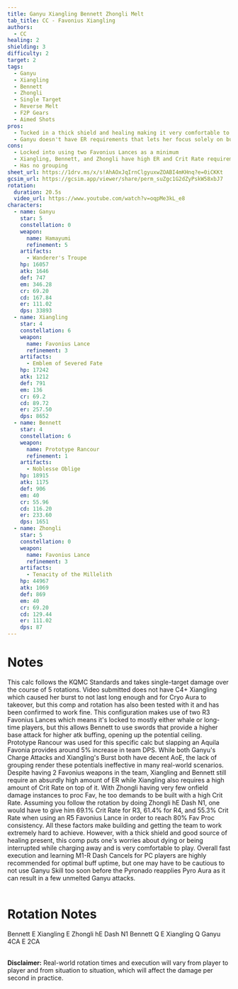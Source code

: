```yaml
---
title: Ganyu Xiangling Bennett Zhongli Melt
tab_title: CC - Favonius Xiangling
authors:
  - CC
healing: 2
shielding: 3
difficulty: 2
target: 2
tags:
  - Ganyu
  - Xiangling
  - Bennett
  - Zhongli
  - Single Target
  - Reverse Melt
  - F2P Gears
  - Aimed Shots
pros:
  - Tucked in a thick shield and healing making it very comfortable to play
  - Ganyu doesn't have ER requirements that lets her focus solely on building offensive stats
cons:
  - Locked into using two Favonius Lances as a minimum
  - Xiangling, Bennett, and Zhongli have high ER and Crit Rate requirements which makes building harder
  - Has no grouping
sheet_url: https://1drv.ms/x/s!AhAOxJqIrnClgyuxwZOABI4mKHnq?e=0iCKKt
gcsim_url: https://gcsim.app/viewer/share/perm_suZgc1G2dZyPskW58xbJ7
rotation:
  duration: 20.5s
  video_url: https://www.youtube.com/watch?v=oqpMe3kL_e8
characters:
  - name: Ganyu
    star: 5
    constellation: 0
    weapon:
      name: Hamayumi
      refinement: 5
    artifacts:
      - Wanderer's Troupe
    hp: 16057
    atk: 1646
    def: 747
    em: 346.28
    cr: 69.20
    cd: 167.84
    er: 111.02
    dps: 33893
  - name: Xiangling
    star: 4
    constellation: 6
    weapon:
      name: Favonius Lance
      refinement: 3
    artifacts:
      - Emblem of Severed Fate
    hp: 17242
    atk: 1212
    def: 791
    em: 136
    cr: 69.2
    cd: 89.72
    er: 257.50
    dps: 8652
  - name: Bennett
    star: 4
    constellation: 6
    weapon:
      name: Prototype Rancour
      refinement: 1
    artifacts:
      - Noblesse Oblige
    hp: 18915
    atk: 1175
    def: 906
    em: 40
    cr: 55.96
    cd: 116.20
    er: 233.60
    dps: 1651
  - name: Zhongli
    star: 5
    constellation: 0
    weapon:
      name: Favonius Lance
      refinement: 3
    artifacts:
      - Tenacity of the Millelith
    hp: 44967
    atk: 1069
    def: 869
    em: 40
    cr: 69.20
    cd: 129.44
    er: 111.02
    dps: 87
---
```

 
# **Notes**
This calc follows the KQMC Standards and takes single-target damage over the course of 5 rotations. Video submitted does not have C4+ Xiangling which caused her burst to not last long enough and for Cryo Aura to takeover, but this comp and rotation has also been tested with it and has been confirmed to work fine. This configuration makes use of two R3 Favonius Lances which means it's locked to mostly either whale or long-time players, but this allows Bennett to use swords that provide a higher base attack for higher atk buffing, opening up the potential ceiling. Prototype Rancour was used for this specific calc but slapping an Aquila Favonia provides around 5% increase in team DPS. While both Ganyu's Charge Attacks and Xiangling's Burst both have decent AoE, the lack of grouping render these potentials ineffective in many real-world scenarios. Despite having 2 Favonius weapons in the team, Xiangling and Bennett still require an absurdly high amount of ER while Xiangling also requires a high amount of Crit Rate on top of it. With Zhongli having very few onfield damage instances to proc Fav, he too demands to be built with a high Crit Rate. Assuming you follow the rotation by doing Zhongli hE Dash N1, one would have to give him 69.1% Crit Rate for R3, 61.4% for R4, and 55.3% Crit Rate when using an R5 Favonius Lance in order to reach 80% Fav Proc consistency. All these factors make building and getting the team to work extremely hard to achieve. However, with a thick shield and good source of healing present, this comp puts one's worries about dying or being interrupted while charging away and is very comfortable to play. Overall fast execution and learning M1-R Dash Cancels for PC players are highly recommended for optimal buff uptime, but one may have to be cautious to not use Ganyu Skill too soon before the Pyronado reapplies Pyro Aura as it can result in a few unmelted Ganyu attacks.
<br></br>
 
# **Rotation Notes**
Bennett E
Xiangling E
Zhongli hE Dash N1
Bennett Q E
Xiangling Q
Ganyu 4CA E 2CA
<br></br>

**Disclaimer:** Real-world rotation times and execution will vary from player to player and from situation to situation, which will affect the damage per second in practice.